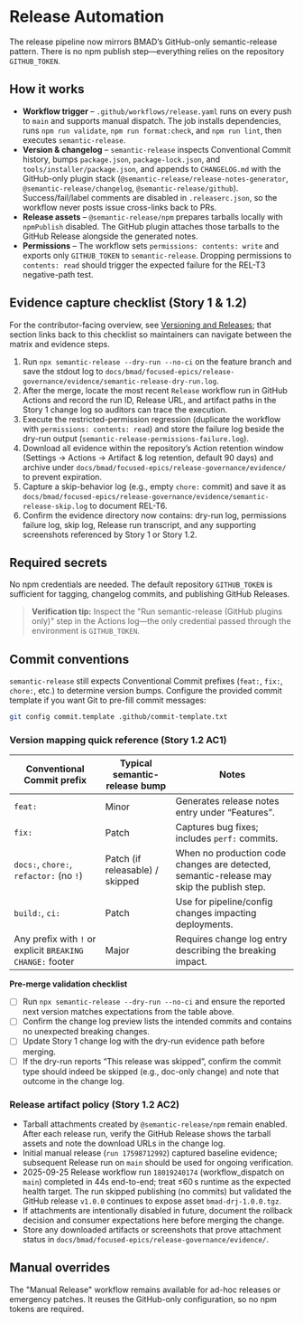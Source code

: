 # Release Automation

The release pipeline now mirrors BMAD’s GitHub-only semantic-release pattern. There is no npm publish step—everything relies on the repository `GITHUB_TOKEN`.

## How it works

- **Workflow trigger** – `.github/workflows/release.yaml` runs on every push to `main` and supports manual dispatch. The job installs dependencies, runs `npm run validate`, `npm run format:check`, and `npm run lint`, then executes `semantic-release`.
- **Version & changelog** – `semantic-release` inspects Conventional Commit history, bumps `package.json`, `package-lock.json`, and `tools/installer/package.json`, and appends to `CHANGELOG.md` with the GitHub-only plugin stack (`@semantic-release/release-notes-generator`, `@semantic-release/changelog`, `@semantic-release/github`). Success/fail/label comments are disabled in `.releaserc.json`, so the workflow never posts issue cross-links back to PRs.
- **Release assets** – `@semantic-release/npm` prepares tarballs locally with `npmPublish` disabled. The GitHub plugin attaches those tarballs to the GitHub Release alongside the generated notes.
- **Permissions** – The workflow sets `permissions: contents: write` and exports only `GITHUB_TOKEN` to `semantic-release`. Dropping permissions to `contents: read` should trigger the expected failure for the REL-T3 negative-path test.

## Evidence capture checklist (Story 1 & 1.2)

For the contributor-facing overview, see [Versioning and Releases](versioning-and-releases.md#automated-release-workflow); that section links back to this checklist so maintainers can navigate between the matrix and evidence steps.

1. Run `npx semantic-release --dry-run --no-ci` on the feature branch and save the stdout log to `docs/bmad/focused-epics/release-governance/evidence/semantic-release-dry-run.log`.
2. After the merge, locate the most recent `Release` workflow run in GitHub Actions and record the run ID, Release URL, and artifact paths in the Story 1 change log so auditors can trace the execution.
3. Execute the restricted-permission regression (duplicate the workflow with `permissions: contents: read`) and store the failure log beside the dry-run output (`semantic-release-permissions-failure.log`).
4. Download all evidence within the repository’s Action retention window (Settings → Actions → Artifact & log retention, default 90 days) and archive under `docs/bmad/focused-epics/release-governance/evidence/` to prevent expiration.
5. Capture a skip-behavior log (e.g., empty `chore:` commit) and save it as `docs/bmad/focused-epics/release-governance/evidence/semantic-release-skip.log` to document REL-T6.
6. Confirm the evidence directory now contains: dry-run log, permissions failure log, skip log, Release run transcript, and any supporting screenshots referenced by Story 1 or Story 1.2.

## Required secrets

No npm credentials are needed. The default repository `GITHUB_TOKEN` is sufficient for tagging, changelog commits, and publishing GitHub Releases.

> **Verification tip:** Inspect the "Run semantic-release (GitHub plugins only)" step in the Actions log—the only credential passed through the environment is `GITHUB_TOKEN`.

## Commit conventions

`semantic-release` still expects Conventional Commit prefixes (`feat:`, `fix:`, `chore:`, etc.) to determine version bumps. Configure the provided commit template if you want Git to pre-fill commit messages:

```bash
git config commit.template .github/commit-template.txt
```

### Version mapping quick reference (Story 1.2 AC1)

| Conventional Commit prefix                                | Typical semantic-release bump   | Notes                                                                                     |
| --------------------------------------------------------- | ------------------------------- | ----------------------------------------------------------------------------------------- |
| `feat:`                                                   | Minor                           | Generates release notes entry under “Features”.                                           |
| `fix:`                                                    | Patch                           | Captures bug fixes; includes `perf:` commits.                                             |
| `docs:`, `chore:`, `refactor:` (no `!`)                   | Patch (if releasable) / skipped | When no production code changes are detected, semantic-release may skip the publish step. |
| `build:`, `ci:`                                           | Patch                           | Use for pipeline/config changes impacting deployments.                                    |
| Any prefix with `!` or explicit `BREAKING CHANGE:` footer | Major                           | Requires change log entry describing the breaking impact.                                 |

**Pre-merge validation checklist**

- [ ] Run `npx semantic-release --dry-run --no-ci` and ensure the reported next version matches expectations from the table above.
- [ ] Confirm the change log preview lists the intended commits and contains no unexpected breaking changes.
- [ ] Update Story 1 change log with the dry-run evidence path before merging.
- [ ] If the dry-run reports “This release was skipped”, confirm the commit type should indeed be skipped (e.g., doc-only change) and note that outcome in the change log.

### Release artifact policy (Story 1.2 AC2)

- Tarball attachments created by `@semantic-release/npm` remain enabled. After each release run, verify the GitHub Release shows the tarball assets and note the download URLs in the change log.
- Initial manual release (`run 17598712992`) captured baseline evidence; subsequent Release run on `main` should be used for ongoing verification.
- 2025-09-25 Release workflow run `18019240174` (workflow_dispatch on `main`) completed in 44s end-to-end; treat ≤60 s runtime as the expected health target. The run skipped publishing (no commits) but validated the GitHub release `v1.0.0` continues to expose asset `bmad-drj-1.0.0.tgz`.
- If attachments are intentionally disabled in future, document the rollback decision and consumer expectations here before merging the change.
- Store any downloaded artifacts or screenshots that prove attachment status in `docs/bmad/focused-epics/release-governance/evidence/`.

## Manual overrides

The "Manual Release" workflow remains available for ad-hoc releases or emergency patches. It reuses the GitHub-only configuration, so no npm tokens are required.
